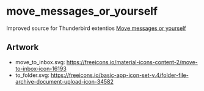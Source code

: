 # move_messages_or_yourself

Improved source for Thunderbird extentios [Move messages or yourself](https://addons.thunderbird.net/en-US/thunderbird/addon/move-messages)

## Artwork

* move_to_inbox.svg: https://freeicons.io/material-icons-content-2/move-to-inbox-icon-16193
* to_folder.svg: https://freeicons.io/basic-app-icon-set-v.4/folder-file-archive-document-upload-icon-34582
